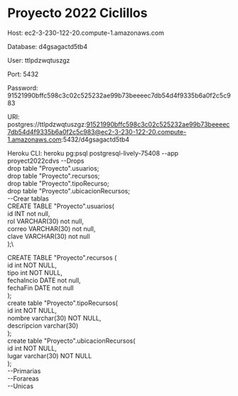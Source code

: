 # Proyecto 2022 Ciclillos

Host: ec2-3-230-122-20.compute-1.amazonaws.com

Database: d4gsagactd5tb4

User: ttlpdzwqtuszgz

Port: 5432

Password: 91521990bffc598c3c02c525232ae99b73beeeec7db54d4f9335b6a0f2c5c983

URI: postgres://ttlpdzwqtuszgz:91521990bffc598c3c02c525232ae99b73beeeec7db54d4f9335b6a0f2c5c983@ec2-3-230-122-20.compute-1.amazonaws.com:5432/d4gsagactd5tb4

Heroku CLI: heroku pg:psql postgresql-lively-75408 --app proyect2022cdvs
--Drops\
drop table "Proyecto".usuarios;\
drop table "Proyecto".recursos;\
drop table "Proyecto".tipoRecurso;\
drop table "Proyecto".ubicacionRecursos;\
--Crear tablas\
CREATE TABLE  "Proyecto".usuarios(\
	id INT not null,\
	rol VARCHAR(30) not null,\
	correo VARCHAR(30) not null,\
	clave VARCHAR(30) not null\
);\

CREATE TABLE "Proyecto".recursos (\
	id int NOT NULL,\
	tipo int NOT NULL,\
	fechaIncio DATE not null,\
	fechaFin DATE not null\
);\
create table "Proyecto".tipoRecursos(\
	id int NOT NULL,\
	nombre varchar(30) NOT NULL,\
	descripcion varchar(30)\
);\
create table "Proyecto".ubicacionRecursos(\
	id int NOT NULL,\
	lugar varchar(30) NOT NULL\
);\
--Primarias\
--Forareas\
--Unicas
